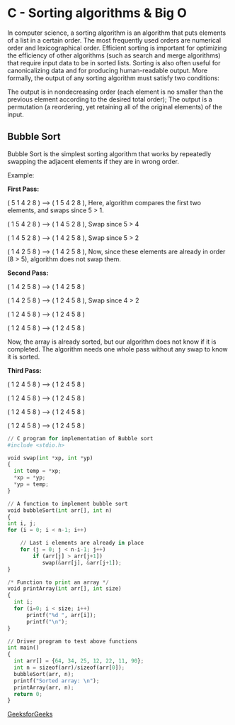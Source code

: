 # C - Sorting algorithms & Big O

In computer science, a sorting algorithm is an algorithm that puts elements of a list in a certain order. The most frequently used orders are numerical order and lexicographical order. Efficient sorting is important for optimizing the efficiency of other algorithms (such as search and merge algorithms) that require input data to be in sorted lists. Sorting is also often useful for canonicalizing data and for producing human-readable output. More formally, the output of any sorting algorithm must satisfy two conditions:

The output is in nondecreasing order (each element is no smaller than the previous element according to the desired total order);
The output is a permutation (a reordering, yet retaining all of the original elements) of the input.

## Bubble Sort
Bubble Sort is the simplest sorting algorithm that works by repeatedly swapping the adjacent elements if they are in wrong order.

Example:

**First Pass:**

( 5 1 4 2 8 ) –> ( 1 5 4 2 8 ), Here, algorithm compares the first two elements, and swaps since 5 > 1.

( 1 5 4 2 8 ) –>  ( 1 4 5 2 8 ), Swap since 5 > 4

( 1 4 5 2 8 ) –>  ( 1 4 2 5 8 ), Swap since 5 > 2

( 1 4 2 5 8 ) –> ( 1 4 2 5 8 ), Now, since these elements are already in order (8 > 5), algorithm does not swap them.



**Second Pass:**

( 1 4 2 5 8 ) –> ( 1 4 2 5 8 )

( 1 4 2 5 8 ) –> ( 1 2 4 5 8 ), Swap since 4 > 2

( 1 2 4 5 8 ) –> ( 1 2 4 5 8 )

( 1 2 4 5 8 ) –>  ( 1 2 4 5 8 )

Now, the array is already sorted, but our algorithm does not know if it is completed. The algorithm needs one whole pass without any swap to know it is sorted.



**Third Pass:**

( 1 2 4 5 8 ) –> ( 1 2 4 5 8 )

( 1 2 4 5 8 ) –> ( 1 2 4 5 8 )

( 1 2 4 5 8 ) –> ( 1 2 4 5 8 )

( 1 2 4 5 8 ) –> ( 1 2 4 5 8 )



```Python
// C program for implementation of Bubble sort
#include <stdio.h> 

void swap(int *xp, int *yp) 
{ 
  int temp = *xp; 
  *xp = *yp; 
  *yp = temp; 
} 

// A function to implement bubble sort 
void bubbleSort(int arr[], int n) 
{ 
int i, j; 
for (i = 0; i < n-1; i++)	 

    // Last i elements are already in place 
    for (j = 0; j < n-i-1; j++) 
    	if (arr[j] > arr[j+1]) 
	   	   swap(&arr[j], &arr[j+1]); 
} 

/* Function to print an array */
void printArray(int arr[], int size) 
{ 
  int i; 
  for (i=0; i < size; i++) 
      printf("%d ", arr[i]); 
      printf("\n"); 
} 

// Driver program to test above functions 
int main() 
{ 
  int arr[] = {64, 34, 25, 12, 22, 11, 90}; 
  int n = sizeof(arr)/sizeof(arr[0]); 
  bubbleSort(arr, n); 
  printf("Sorted array: \n"); 
  printArray(arr, n); 
  return 0; 
} 
```
[GeeksforGeeks](https://www.geeksforgeeks.org/bubble-sort/)